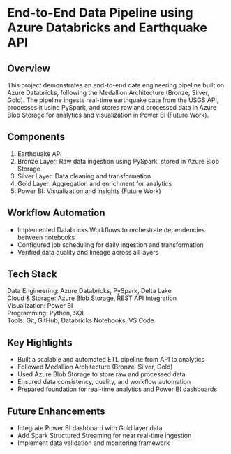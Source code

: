 # End-to-End Data Pipeline using Azure Databricks and Earthquake API

## Overview
This project demonstrates an end-to-end data engineering pipeline built on Azure Databricks, following the Medallion Architecture (Bronze, Silver, Gold).  The pipeline ingests real-time earthquake data from the USGS API, processes it using PySpark, and stores raw and processed data in Azure Blob Storage for analytics and visualization in Power BI (Future Work).

## Components
1. Earthquake API  
2. Bronze Layer: Raw data ingestion using PySpark, stored in Azure Blob Storage  
3. Silver Layer: Data cleaning and transformation  
4. Gold Layer: Aggregation and enrichment for analytics  
5. Power BI: Visualization and insights (Future Work)

## Workflow Automation
- Implemented Databricks Workflows to orchestrate dependencies between notebooks  
- Configured job scheduling for daily ingestion and transformation  
- Verified data quality and lineage across all layers  

## Tech Stack
Data Engineering: Azure Databricks, PySpark, Delta Lake  
Cloud & Storage: Azure Blob Storage, REST API Integration  
Visualization: Power BI  
Programming: Python, SQL  
Tools: Git, GitHub, Databricks Notebooks, VS Code  

## Key Highlights
- Built a scalable and automated ETL pipeline from API to analytics  
- Followed Medallion Architecture (Bronze, Silver, Gold)  
- Used Azure Blob Storage to store raw and processed data  
- Ensured data consistency, quality, and workflow automation  
- Prepared foundation for real-time analytics and Power BI dashboards  

## Future Enhancements
- Integrate Power BI dashboard with Gold layer data  
- Add Spark Structured Streaming for near real-time ingestion  
- Implement data validation and monitoring framework  

